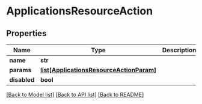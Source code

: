 # ApplicationsResourceAction

## Properties
Name | Type | Description | Notes
------------ | ------------- | ------------- | -------------
**name** | **str** |  | [optional] 
**params** | [**list[ApplicationsResourceActionParam]**](ApplicationsResourceActionParam.md) |  | [optional] 
**disabled** | **bool** |  | [optional] 

[[Back to Model list]](../README.md#documentation-for-models) [[Back to API list]](../README.md#documentation-for-api-endpoints) [[Back to README]](../README.md)

